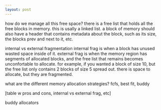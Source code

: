 ```yaml
---
layout: post
---
```


how do we manage all this free space?
there is a free list that holds all the free blocks in memory. this is usally a linked list.
a block of memory should also have a header that contains metadata about the block, such as its size, the blocks prev and next to it, etc.

internal vs external fragmentation
internal frag is when a block has unused wasted space inside of it.
external frag is when the memory region has segments of allocated blocks, and the free list that remains becomes unconfortable to allocate. 
for example, if you wanted a block of size 10, but the free list only contains 2 blocks of size 5 spread out. there is space to allocate, but they are fragmented. 


what are the different memory allocation strategies?
fcfs, best fit, buddy

[table w pros and cons, internal vs external frag, etc]

buddy allocators  

